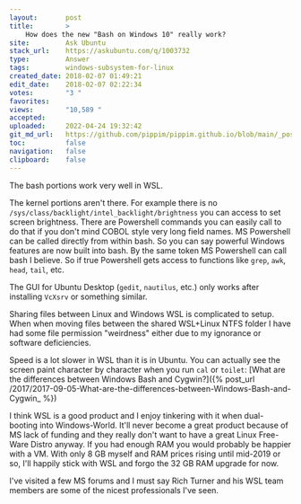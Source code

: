 ```yaml
---
layout:       post
title:        >
    How does the new "Bash on Windows 10" really work?
site:         Ask Ubuntu
stack_url:    https://askubuntu.com/q/1003732
type:         Answer
tags:         windows-subsystem-for-linux
created_date: 2018-02-07 01:49:21
edit_date:    2018-02-07 02:22:34
votes:        "3 "
favorites:    
views:        "10,589 "
accepted:     
uploaded:     2022-04-24 19:32:42
git_md_url:   https://github.com/pippim/pippim.github.io/blob/main/_posts/2018/2018-02-07-How-does-the-new-_Bash-on-Windows-10_-really-work_.md
toc:          false
navigation:   false
clipboard:    false
---
```


The bash portions work very well in WSL. 

The kernel portions aren't there. For example there is no `/sys/class/backlight/intel_backlight/brightness` you can access to set screen brightness. There are Powershell commands you can easily call to do that if you don't mind COBOL style very long field names. MS Powershell can be called directly from within bash. So you can say powerful Windows features are now built into bash. By the same token MS Powershell can call bash I believe. So if true Powershell gets access to functions like `grep`, `awk`, `head`, `tail`, etc.

The GUI for Ubuntu Desktop (`gedit`, `nautilus`, etc.) only works after installing `VcXsrv` or something similar.

Sharing files between Linux and Windows WSL is complicated to setup. When when moving files between the shared WSL+Linux NTFS folder I have had some file permission "weirdness" either due to my ignorance or software deficiencies.

Speed is a lot slower in WSL than it is in Ubuntu. You can actually see the screen paint character by character when you run `cal` or `toilet`: [What are the differences between Windows Bash and Cygwin?]({% post_url /2017/2017-09-05-What-are-the-differences-between-Windows-Bash-and-Cygwin_ %})

I think WSL is a good product and I enjoy tinkering with it when dual-booting into Windows-World. It'll never become a great product because of MS lack of funding and they really don't want to have a great Linux Free-Ware Distro anyway. If you had enough RAM you would probably be happier with a VM. With only 8 GB myself and RAM prices rising until mid-2019 or so, I'll happily stick with WSL and forgo the 32 GB RAM upgrade for now.

I've visited a few MS forums and I must say Rich Turner and his WSL team members are some of the nicest professionals I've seen.
